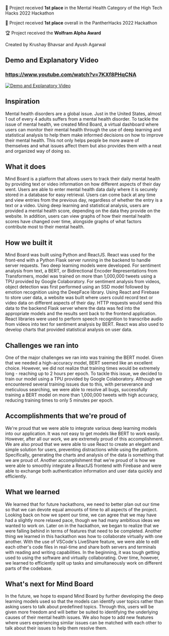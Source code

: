<p>🥇 Project received <b>1st place</b> in the Mental Health Category of the High Tech Hacks 2022 Hackathon</p>
<p>🥇 Project received <b>1st place</b> overall in the PantherHacks 2022 Hackathon</p>
<p>🏆 Project received the <b>Wolfram Alpha Award</b></p>

Created by Krushay Bhavsar and Ayush Agarwal

## Demo and Explanatory Video
### https://www.youtube.com/watch?v=7KXf8PHqCNA
[![Demo and Explanatory Video](https://img.youtube.com/vi/7KXf8PHqCNA/0.jpg)](https://www.youtube.com/watch?v=7KXf8PHqCNA)

## Inspiration

Mental health disorders are a global issue. Just in the United States, almost 1 out of every 4 adults suffers from a mental health disorder. To tackle the issue of mental health, we created Mind Board, a virtual dashboard where users can monitor their mental health through the use of deep learning and statistical analysis to help them make informed decisions on how to improve their mental health. This not only helps people be more aware of themselves and what issues affect them but also provides them with a neat and organized way of doing so.

## What it does

Mind Board is a platform that allows users to track their daily mental health by providing text or video information on how different aspects of their day went. Users are able to enter mental health data daily where it is securely stored in a database for easy retrieval. Users can come back at any time and view entries from the previous day, regardless of whether the entry is a text or a video. Using deep learning and statistical analysis, users are provided a mental health score, depending on the data they provide on the website. In addition, users can view graphs of how their mental health scores have changed over time, alongside graphs of what factors contribute most to their mental health.

## How we built it

Mind Board was built using Python and ReactJS. React was used for the front-end with a Python Flask server running in the backend to handle server requests. Two deep learning models were developed. For sentiment analysis from text, a BERT, or Bidirectional Encoder Representations from Transformers, model was trained on more than 1,000,000 tweets using a TPU provided by Google Colaboratory. For sentiment analysis from videos, object detection was first performed using an SSD model followed by emotion recognition using the DeepFace library. Using React and Firebase to store user data, a website was built where users could record text or video data on different aspects of their day. HTTP requests would send this data to the backend Flask server where the data was fed into the appropriate models and the results sent back to the frontend application. React libraries were used to perform speech recognition to transcribe audio from videos into text for sentiment analysis by BERT. React was also used to develop charts that provided statistical analysis on user data.

## Challenges we ran into

One of the major challenges we ran into was training the BERT model. Given that we needed a high-accuracy model, BERT seemed like an excellent choice. However, we did not realize that training times would be extremely long - reaching up to 2 hours per epoch. To tackle this issue, we decided to train our model using a TPU provided by Google Colaboratory. Although we encountered several training issues due to this, with perseverance and meticulous searching, we were able to resolve all bugs, successfully training a BERT model on more than 1,000,000 tweets with high accuracy, reducing training times to only 5 minutes per epoch.

## Accomplishments that we're proud of

We're proud that we were able to integrate various deep learning models into our application. It was not easy to get models like BERT to work easily. However, after all our work, we are extremely proud of this accomplishment. We are also proud that we were able to use React to create an elegant and simple solution for users, preventing distractions while using the platform. Specifically, generating the charts and analysis of the data is something that we are proud of. Another accomplishment that we're proud of is how we were able to smoothly integrate a ReactJS frontend with Firebase and were able to exchange both authentication information and user data quickly and efficiently.

## What we learned

We learned that for future hackathons, we need to better plan out our time so that we can devote equal amounts of time to all aspects of the project. Looking back on how we spent our time, we can agree that we may have had a slightly more relaxed pace, though we had many ambitious ideas we wanted to work on. Later on in the hackathon, we began to realize that we were falling behind in terms of features that need to be completed.  Another thing we learned in this hackathon was how to collaborate virtually with one another. With the use of VSCode's LiveShare feature, we were able to edit each other's code files in real-time and share both servers and terminals with reading and writing capabilities. In the beginning, it was tough getting used to using the software and virtually collaborating. Over time, however, we learned to efficiently split up tasks and simultaneously work on different parts of the codebase.

## What's next for Mind Board

In the future, we hope to expand Mind Board by further developing the deep learning models used so that the models can identify user topics rather than asking users to talk about predefined topics. Through this, users will be given more freedom and will better be suited to identifying the underlying causes of their mental health issues. We also hope to add new features where users experiencing similar issues can be matched with each other to talk about their issues to help them resolve them. 

